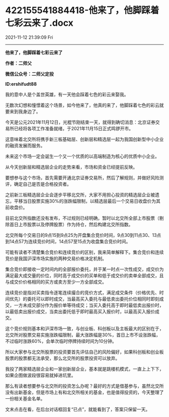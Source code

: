 # 422155541884418-他来了，他脚踩着七彩云来了.docx

2021-11-12 21:39:09 Fri

----

__他来了，他脚踩着七彩云来了__

__作者：二师父__

__微信公众号：二师父定投__

__ID:ershifudt88__

我的意中人是个盖世英雄，有一天他会踩着七色的彩云来娶我。

无数次幻想和憧憬着这个场景，如今他来了，他真的来了，他脚踩着七色的彩云就要来到我身边了。

今天是公元2021年11月12日，光棍节刚结束一天，就得到确切消息：北京证券交易所已经将各项工作准备就绪，于2021年11月15日正式鸣锣开市。

这意味着北交所将携手新三板基础层、创新层和精选层一起为我国创新型中小企业的融资发展而服务。

未来这个市场一定会诞生一个又一个优质的以高端制造为核心的优质中小企业。

从今天创新层和精选层企业的走势来看，市场和资金已经提前反映。

要想参与这个市场，首先需要开通北京证券交易所，然后了解规则，并做好风险测评，确定自己是否是合格投资者。

之前新三板精选层企业会逐步平移北交所，大家不用担心投资的精选层企业被遗忘，平移当日股票实施30%的涨跌幅限制，以精选层最后一个交易日收盘价为其前收盘价。

目前北交所指数还没有发布，不过规则已经明确，暂时以北交所全部上市股票（剔除首日上市股票以及停牌股票）作为持仓，然后构建北交所指数。

北交所每个交易日的9点15到9点25为开盘集合竞价时间，9点30到11点30、13点到14点57为连续竞价时间，14点57至15点为收盘集合竞价时间。

可能有读者不清楚集合竞价和连续竞价的区别，我来简单解释下。集合竞价和连续竞价是我国沪深市场实施的两种交易价格决定机制。

集合竞价即接收一定时间内的全部报价委托，并于某一时点一次性成交，成交价为满足最大成交量的价位，同时高于成交价的买单和低于成交价的卖单全部成交，且与成交价价格相同的买方或卖方至少一方全部成交。

连续竞价是指对买卖指令逐笔连续撮合的竞价方式，满足成交条件（价格优先、时间优先）的委托可以即时成交，当最高买入委托与最低卖出委托价位相同时即刻成交，一方未成交部分作为报价单等待成交；当买入委托高于即时最低卖出报价时，以最低卖出报价成交，当卖出委托低于即时最高买入报价时，以最高买入报价成交。

这个竞价规则基本和沪深市场一致，与创业板、科创板以及主板最大的区别在于，北交所对股票交易实施涨跌幅限制，最大涨跌幅是30%，首日上市不设涨跌幅，不过临时涨跌60%，会单次临时停牌持续时间为10分钟。

所以大家参与北交所股票的投资要首先评估自己的风险偏好，如果科创板和创业板股票的股票都无法承受，那么北交所的股票投资可以放弃。

我投了两家精选层企业和一家创新层企业，基本就是跳楼机模式，一直上上下下，如果企图做波段很容易就掉进坑里。

那么有读者想要参与北交所的投资怎么办呢？最好的方式是借基参与，虽然北交所没有出新基金，但是市场上有和北交所相关的基金，也是值得投资的，今天整理了一份相关基金名单。

文末点击在看，在后台对话框回复“已点”，就能看到了，答案只保留一天。

